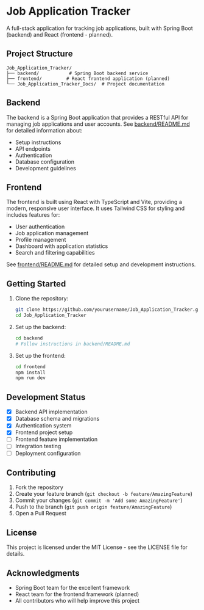 # Job Application Tracker

A full-stack application for tracking job applications, built with Spring Boot (backend) and React (frontend - planned).

## Project Structure

```
Job_Application_Tracker/
├── backend/           # Spring Boot backend service
├── frontend/         # React frontend application (planned)
└── Job_Application_Tracker_Docs/  # Project documentation
```

## Backend

The backend is a Spring Boot application that provides a RESTful API for managing job applications and user accounts. See [backend/README.md](backend/README.md) for detailed information about:

- Setup instructions
- API endpoints
- Authentication
- Database configuration
- Development guidelines

## Frontend

The frontend is built using React with TypeScript and Vite, providing a modern, responsive user interface. It uses Tailwind CSS for styling and includes features for:
- User authentication
- Job application management
- Profile management
- Dashboard with application statistics
- Search and filtering capabilities

See [frontend/README.md](frontend/README.md) for detailed setup and development instructions.

## Getting Started

1. Clone the repository:
   ```bash
   git clone https://github.com/yourusername/Job_Application_Tracker.git
   cd Job_Application_Tracker
   ```

2. Set up the backend:
   ```bash
   cd backend
   # Follow instructions in backend/README.md
   ```

3. Set up the frontend:
   ```bash
   cd frontend
   npm install
   npm run dev
   ```

## Development Status

- [x] Backend API implementation
- [x] Database schema and migrations
- [x] Authentication system
- [x] Frontend project setup
- [ ] Frontend feature implementation
- [ ] Integration testing
- [ ] Deployment configuration

## Contributing

1. Fork the repository
2. Create your feature branch (`git checkout -b feature/AmazingFeature`)
3. Commit your changes (`git commit -m 'Add some AmazingFeature'`)
4. Push to the branch (`git push origin feature/AmazingFeature`)
5. Open a Pull Request

## License

This project is licensed under the MIT License - see the LICENSE file for details.

## Acknowledgments

- Spring Boot team for the excellent framework
- React team for the frontend framework (planned)
- All contributors who will help improve this project 